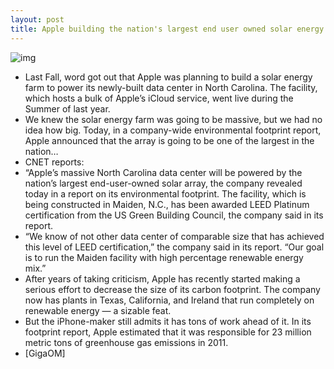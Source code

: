 ```yaml
---
layout: post
title: Apple building the nation's largest end user owned solar energy farm
---
```

![img](http://media.idownloadblog.com/wp-content/uploads/2012/02/Solar_Farm-web.jpg)
* Last Fall, word got out that Apple was planning to build a solar energy farm to power its newly-built data center in North Carolina. The facility, which hosts a bulk of Apple’s iCloud service, went live during the Summer of last year.
* We knew the solar energy farm was going to be massive, but we had no idea how big. Today, in a company-wide environmental footprint report, Apple announced that the array is going to be one of the largest in the nation…
* CNET reports:
* “Apple’s massive North Carolina data center will be powered by the nation’s largest end-user-owned solar array, the company revealed today in a report on its environmental footprint. The facility, which is being constructed in Maiden, N.C., has been awarded LEED Platinum certification from the US Green Building Council, the company said in its report.
* “We know of not other data center of comparable size that has achieved this level of LEED certification,” the company said in its report. “Our goal is to run the Maiden facility with high percentage renewable energy mix.”
* After years of taking criticism, Apple has recently started making a serious effort to decrease the size of its carbon footprint. The company now has plants in Texas, California, and Ireland that run completely on renewable energy — a sizable feat.
* But the iPhone-maker still admits it has tons of work ahead of it. In its footprint report, Apple estimated that it was responsible for 23 million metric tons of greenhouse gas emissions in 2011.
* [GigaOM]

